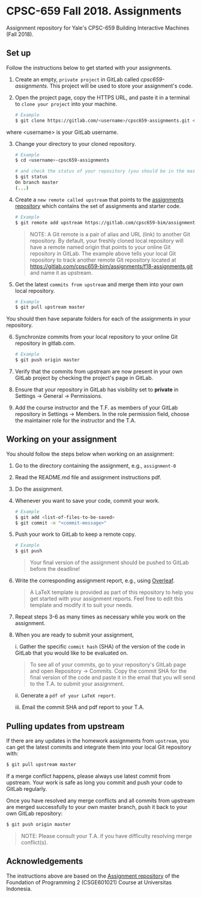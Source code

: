 # CPSC-659 Fall 2018. Assignments

Assignment repository for Yale's CPSC-659 Building Interactive Machines (Fall 2018).

## Set up

Follow the instructions below to get started with your assignments. 

1. Create an empty, `private project` in GitLab called *cpsc659-assignments*. 
This project will be used to store your assignment's code.

2. Open the project page, copy the HTTPS URL, and paste it in a terminal to `clone your project` 
into your machine. 

    ```bash
    # Example
    $ git clone https://gitlab.com/<username>/cpsc659-assignments.git <username>-cpsc659-assignments
    ```

where \<username\> is your GitLab username.


3. Change your directory to your cloned repository.

    ```bash
    # Example
    $ cd <username>-cpsc659-assignments
 
    # and check the status of your repository (you should be in the master branch of your repository)
    $ git status
    On branch master
    (...)
    ```

4. Create a `new remote called upstream` that points to the 
[assignments repository](https://gitlab.com/cpsc659-bim/assignments/f18-assignments.git)
which contains the set of assignments and starter code.
    ```bash
    # Example
    $ git remote add upstream https://gitlab.com/cpsc659-bim/assignments/f18-assignments.git
    ```

    > NOTE: A Git remote is a pair of alias and URL (link) to another Git repository.
    > By default, your freshly cloned local repository will have a remote named 
    > origin that points to your online Git repository in GitLab. 
    > The example above tells your local Git repository to track another remote Git 
    > repository located at https://gitlab.com/cpsc659-bim/assignments/f18-assignments.git
    > and name it as upstream.
    
5. Get the latest `commits from upstream` and merge them into your own local repository.
    ```bash
    # Example
    $ git pull upstream master
    ```
You should then have separate folders for each of the assignments in your repository.

6. Synchronize commits from your local repository to your online Git repository in gitlab.com.
    ```bash
    # Example
    $ git push origin master
    ```

7. Verify that the commits from upstream are now present in your own GitLab project by 
checking the project's page in GitLab.

8. Ensure that your repository in GitLab has visibility set to **private** in 
Settings -> General -> Permissions.

9. Add the course instructor and the T.F. as members of your GitLab repository in Settings -> Members. In the role
permission field, choose the maintainer role for the instructor and the T.A.
    

## Working on your assignment

You should follow the steps below when working on an assignment:

1. Go to the directory containing the assignment, e.g., `assignment-0`
2. Read the README.md file and assignment instructions pdf.
3. Do the assignment. 
4. Whenever you want to save your code, commit your work.

    ```bash
    # Example
    $ git add <list-of-files-to-be-saved>
    $ git commit -m "<commit-message>"
    ```
5. Push your work to GitLab to keep a remote copy.

    ```bash
    # Example
    $ git push
    ```

    > Your final version of the assignment should be pushed to GitLab before the deadline!
    
6. Write the corresponding assignment report, 
e.g., using [Overleaf](https://www.overleaf.com/edu/yale#!overview). 

    > A LaTeX template is provided as part of this repository to help you get
    started with your assignment reports. Feel free to edit this template and
    modify it to suit your needs.
    
7. Repeat steps 3-6 as many times as necessary while you work on the assignment.

8. When you are ready to submit your assignment,
    
    i. Gather the specific `commit hash` (SHA) of the version of the code in GitLab
    that you would like to be evaluated on. 
    
    > To see all of your commits, go to your repository's GitLab page and open 
    Repository -> Commits. Copy the commit SHA for the final version of the code
    and paste it in the email that you will send to the T.A. to submit your assignment.
        
    ii. Generate a `pdf of your LaTeX report`.
    
    iii. Email the commit SHA and pdf report to your T.A.
    
## Pulling updates from upstream

If there are any updates in the homework assignments from `upstream`, 
you can get the latest commits and integrate them into your local Git repository with:
```bash
$ git pull upstream master
```

If a merge conflict happens, please always use latest
commit from upstream. Your work is safe as long you commit and push your code
to GitLab regularly. 

Once you have resolved any merge conflicts and all commits from
upstream are merged successfully to your own master branch, push it 
back to your own GitLab repository:
```bash
$ git push origin master
```

> NOTE: Please consult your T.A. if you have difficulty resolving merge conflict(s).
    
    
## Acknowledgements

The instructions above are based on the 
[Assignment repository](https://gitlab.com/DDP2-CSUI/assignment/blob/master/README.md)
 of the Foundation of Programming 2 (CSGE601021) Course at Universitas Indonesia.
